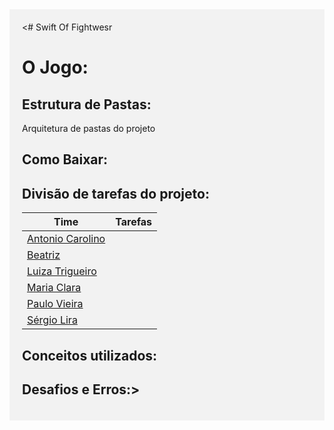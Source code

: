 <div style="background-color: rgba(240, 240, 240, 0.8); padding: 20px;">
   <# Swift Of Fightwesr

# O Jogo:

## Estrutura de Pastas:

Arquitetura de pastas do projeto

## Como Baixar:

## Divisão de tarefas do projeto:

| Time                                                  | Tarefas                                                                                |
| ----------------------------------------------------- | -------------------------------------------------------------------------------------- |
| [Antonio Carolino](link_do_git)                       |                                                                                        |
| [Beatriz](link_do_git)                                |                                                                                        |
| [Luiza Trigueiro](link_do_git)                        |                                                                                        |
| [Maria Clara](link_do_git)                            |                                                                                        |
| [Paulo Vieira](link_do_git)                           |                                                                                        |
| [Sérgio Lira](link_do_git)                            |                                                                                        |

## Conceitos utilizados:

## Desafios e Erros:>
</div>
